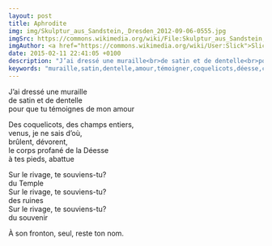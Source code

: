 ```yaml
---
layout: post
title: Aphrodite
img: img/Skulptur_aus_Sandstein,_Dresden_2012-09-06-0555.jpg
imgSrc: https://commons.wikimedia.org/wiki/File:Skulptur_aus_Sandstein,_Dresden_2012-09-06-0555.jpg
imgAuthor: <a href="https://commons.wikimedia.org/wiki/User:Slick">Slick</a>
date: 2015-02-11 22:41:05 +0100
description: "J’ai dressé une muraille<br>de satin et de dentelle<br>pour que tu témoignes de mon amour"
keywords: "muraille,satin,dentelle,amour,témoigner,coquelicots,déesse,corps,rivage,temple,ruines,souvenir,fronton"
---
```

J’ai dressé une muraille<br>
de satin et de dentelle<br>
pour que tu témoignes de mon amour

Des coquelicots, des champs entiers,<br>
venus, je ne sais d’où,<br>
brûlent, dévorent,<br>
le corps profané de la Déesse<br>
à tes pieds, abattue

Sur le rivage, te souviens-tu?<br>
du Temple<br>
Sur le rivage, te souviens-tu?<br>
des ruines<br>
Sur le rivage, te souviens-tu?<br>
du souvenir

À son fronton, seul, reste ton nom.
